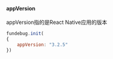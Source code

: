#### appVersion

appVersion指的是React Native应用的版本

```js
fundebug.init(
{
    appVersion: "3.2.5"
})
```